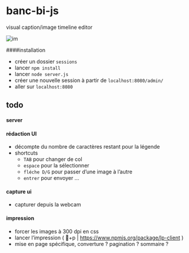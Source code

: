 banc-bi-js
==========

visual caption/image timeline editor

![im](http://banc.g-u-i.net/thumbs/815c92c33bf376922b82615e92e80271.900.0.0.0.0.100.jpg)

####installation

- créer un dossier `sessions`
- lancer `npm install`
- lancer `node server.js`
- créer une nouvelle session à partir de `localhost:8080/admin/`
- aller sur `localhost:8080`

todo
-
#### server

#### rédaction UI

- décompte du nombre de caractères restant pour la légende
- shortcuts
  - `TAB` pour changer de col
  - `espace` pour la sélectionner
  - `fléche D/G` pour passer d’une image à l’autre
  - `entrer` pour envoyer ...


#### capture ui
- capturer depuis la webcam

#### impression 
- forcer les images à 300 dpi en css
- lancer l’impression ( +p | https://www.npmjs.org/package/lp-client )
- mise en page spécifique, converture ? pagination ? sommaire ?
